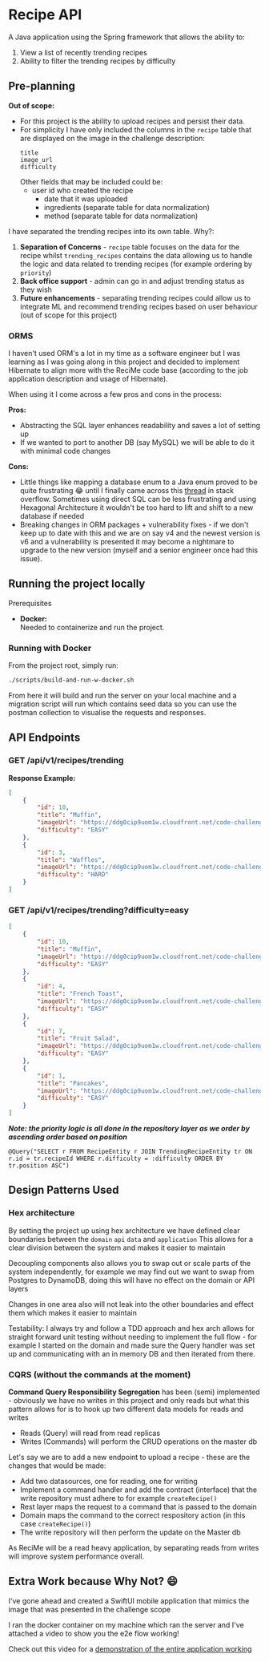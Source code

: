 # Recipe API

A Java application using the Spring framework that allows the ability to:
1. View a list of recently trending recipes
2. Ability to filter the trending recipes by difficulty

## Pre-planning
**Out of scope:**
- For this project is the ability to upload recipes and persist their data. 
- For simplicity I have only included the columns in the `recipe` table that are displayed on the image in the challenge description:
    ```
    title
    image_url
    difficulty
    ```
  Other fields that may be included could be:
  - user id who created the recipe
    - date that it was uploaded
    - ingredients (separate table for data normalization)
    - method (separate table for data normalization)

I have separated the trending recipes into its own table. Why?:
1. **Separation of Concerns** - `recipe` table focuses on the data for the recipe whilst `trending_recipes` contains the data allowing us to handle the logic and data related to trending recipes (for example ordering by `priority`) 
2. **Back office support** - admin can go in and adjust trending status as they wish
3. **Future enhancements** - separating trending recipes could allow us to integrate ML and recommend trending recipes based on user behaviour (out of scope for this project)

### ORMS

I haven't used ORM's a lot in my time as a software engineer but I was learning as I was going along in this project and decided to implement Hibernate to align more with the ReciMe code base (according to the job application description and usage of Hibernate).

When using it I come across a few pros and cons in the process:

**Pros:**
- Abstracting the SQL layer enhances readability and saves a lot of setting up
- If we wanted to port to another DB (say MySQL) we will be able to do it with minimal code changes

**Cons:**
- Little things like mapping a database enum to a Java enum proved to be quite frustrating 😂 until I finally came across this [thread](https://stackoverflow.com/questions/27804069/hibernate-mapping-between-postgresql-enum-and-java-enum#:~:text=75-,Hibernate%206,-Hibernate%206%20has) in stack overflow. Sometimes using direct SQL can be less frustrating and using Hexagonal Architecture it wouldn't be too hard to lift and shift to a new database if needed
- Breaking changes in ORM packages + vulnerability fixes - if we don't keep up to date with this and we are on say v4 and the newest version is v6 and a vulnerability is presented it may become a nightmare to upgrade to the new version (myself and a senior engineer once had this issue).


## Running the project locally
Prerequisites
- **Docker:**  
  Needed to containerize and run the project.

### Running with Docker

From the project root, simply run:

```bash
./scripts/build-and-run-w-docker.sh
```

From here it will build and run the server on your local machine and a migration script will run which contains seed data so you can use the postman collection to visualise the requests and responses.

## API Endpoints

### GET /api/v1/recipes/trending

**Response Example:**

```json
[
    {
        "id": 10,
        "title": "Muffin",
        "imageUrl": "https://ddg0cip9uom1w.cloudfront.net/code-challenge/burger.jpg",
        "difficulty": "EASY"
    },
    {
        "id": 3,
        "title": "Waffles",
        "imageUrl": "https://ddg0cip9uom1w.cloudfront.net/code-challenge/burger.jpg",
        "difficulty": "HARD"
    }
]
```

### GET /api/v1/recipes/trending?difficulty=easy

```json
[
    {
        "id": 10,
        "title": "Muffin",
        "imageUrl": "https://ddg0cip9uom1w.cloudfront.net/code-challenge/burger.jpg",
        "difficulty": "EASY"
    },
    {
        "id": 4,
        "title": "French Toast",
        "imageUrl": "https://ddg0cip9uom1w.cloudfront.net/code-challenge/burger.jpg",
        "difficulty": "EASY"
    },
    {
        "id": 7,
        "title": "Fruit Salad",
        "imageUrl": "https://ddg0cip9uom1w.cloudfront.net/code-challenge/burger.jpg",
        "difficulty": "EASY"
    },
    {
        "id": 1,
        "title": "Pancakes",
        "imageUrl": "https://ddg0cip9uom1w.cloudfront.net/code-challenge/burger.jpg",
        "difficulty": "EASY"
    }
]
```

**_Note: the priority logic is all done in the repository layer as we order by ascending order based on position_**

```
@Query("SELECT r FROM RecipeEntity r JOIN TrendingRecipeEntity tr ON r.id = tr.recipeId WHERE r.difficulty = :difficulty ORDER BY tr.position ASC")
```

## Design Patterns Used

### Hex architecture
By setting the project up using hex architecture we have defined clear boundaries between the `domain` `api` `data` and `application`
This allows for a clear division between the system and makes it easier to maintain

Decoupling components also allows you to swap out or scale parts of the system independently, for example we may find out we want to swap from Postgres to DynamoDB, doing this will have no effect on the domain or API layers

Changes in one area also will not leak into the other boundaries and effect them which makes it easier to maintain

Testability: I always try and follow a TDD approach and hex arch allows for straight forward unit testing without needing to implement the full flow - for example I started on the domain and made sure the Query handler was set up and communicating with an in memory DB and then iterated from there.

### CQRS (without the commands at the moment)
**Command Query Responsibility Segregation** has been (semi) implemented - obviously we have no writes in this project and only reads but what this pattern allows for is to hook up two different data models for reads and writes
- Reads (Query) will read from read replicas
- Writes (Commands) will perform the CRUD operations on the master db

Let's say we are to add a new endpoint to upload a recipe - these are the changes that would be made:
- Add two datasources, one for reading, one for writing
- Implement a command handler and add the contract (interface) that the write repository must adhere to for example `createRecipe()`
- Rest layer maps the request to a command that is passed to the domain
- Domain maps the command to the correct respository action (in this case `createRecipe()`)
- The write repository will then perform the update on the Master db

As ReciMe will be a read heavy application, by separating reads from writes will improve system performance overall.

## Extra Work because Why Not? 😄 

I've gone ahead and created a SwiftUI mobile application that mimics the image that was presented in the challenge scope

I ran the docker container on my machine which ran the server and I've attached a video to show you the e2e flow working!

Check out this video for a [demonstration of the entire application working](https://drive.google.com/file/d/1-0RugJxgw11mK9woAKBgirkpmQnHf44S/view?usp=sharing)
